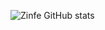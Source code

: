 ![Zinfe GitHub stats](https://github-readme-stats.vercel.app/api?username=zinfex&show_icons=true&theme=dark)

